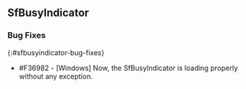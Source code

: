 ## SfBusyIndicator

### Bug Fixes
{:#sfbusyindicator-bug-fixes}

* \#F36982 - [Windows] Now, the SfBusyIndicator is loading properly without any exception.